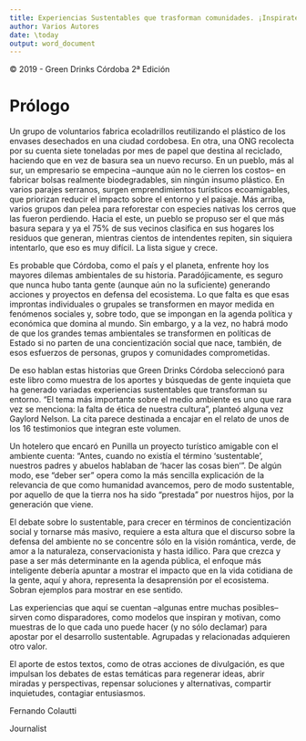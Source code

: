 ```yaml
---
title: Experiencias Sustentables que trasforman comunidades. ¡Inspirate e impulsá tu idea!
author: Varios Autores
date: \today
output: word_document
---
```


© 2019 - Green Drinks Córdoba 2ª Edición


Prólogo
=======

Un grupo de voluntarios fabrica ecoladrillos reutilizando el plástico de
los envases desechados en una ciudad cordobesa. En otra, una ONG
recolecta por su cuenta siete toneladas por mes de papel que destina al
reciclado, haciendo que en vez de basura sea un nuevo recurso. En un
pueblo, más al sur, un empresario se empecina –aunque aún no le cierren
los costos– en fabricar bolsas realmente biodegradables, sin ningún
insumo plástico. En varios parajes serranos, surgen emprendimientos
turísticos ecoamigables, que priorizan reducir el impacto sobre el
entorno y el paisaje. Más arriba, varios grupos dan pelea para
reforestar con especies nativas los cerros que las fueron perdiendo.
Hacia el este, un pueblo se propuso ser el que más basura separa y ya el
75% de sus vecinos clasifica en sus hogares los residuos que
generan, mientras cientos de intendentes repiten, sin siquiera
intentarlo, que eso es muy difícil. La lista sigue y crece.

Es probable que Córdoba, como el país y el planeta, enfrente hoy los mayores dilemas ambientales de su historia. Paradójicamente, es seguro que nunca hubo tanta gente (aunque aún no la suficiente) generando acciones y proyectos en defensa del ecosistema. Lo que falta es que esas improntas individuales o grupales se transformen en mayor medida en fenómenos sociales y, sobre todo, que se impongan en la agenda política y económica que domina al mundo. Sin embargo, y a la vez, no habrá modo de que los grandes temas ambientales se transformen en políticas de Estado si no parten de una concientización social que nace, también, de esos esfuerzos de personas, grupos y comunidades comprometidas.

De eso hablan estas historias que Green Drinks Córdoba seleccionó para este libro como muestra de los aportes y búsquedas de gente inquieta que ha generado variadas experiencias sustentables que transforman su entorno. “El tema más importante sobre el medio ambiente es uno que rara vez se menciona: la falta de ética de nuestra cultura”, planteó alguna vez Gaylord Nelson. La cita parece destinada a encajar en el relato de unos de los 16 testimonios que integran este volumen.

Un hotelero que encaró en Punilla un proyecto turístico amigable con el ambiente cuenta: “Antes, cuando no existía el término ‘sustentable’, nuestros padres y abuelos hablaban de ‘hacer las cosas bien‘”. De algún modo, ese “deber ser” opera como la más sencilla explicación de la relevancia de que como humanidad avancemos, pero de modo sustentable, por aquello de que la tierra nos ha sido “prestada” por nuestros hijos, por la generación que viene.

El debate sobre lo sustentable, para crecer en términos de
concientización social y tornarse más masivo, requiere a esta altura que
el discurso sobre la defensa del ambiente no se concentre sólo en la
visión romántica, verde, de amor a la naturaleza, conservacionista y
hasta idílico. Para que crezca y pase a ser más determinante en la
agenda pública, el enfoque más inteligente debería apuntar a mostrar el
impacto que en la vida cotidiana de la gente, aquí y ahora, representa
la desaprensión por el ecosistema. Sobran ejemplos para mostrar en ese
sentido.

Las experiencias que aquí se cuentan –algunas entre muchas posibles–
sirven como disparadores, como modelos que inspiran y motivan, como
muestras de lo que cada uno puede hacer (y no sólo declamar) para
apostar por el desarrollo sustentable. Agrupadas y relacionadas
adquieren otro valor.

El aporte de estos textos, como de otras acciones de divulgación, es que
impulsan los debates de estas temáticas para regenerar ideas, abrir
miradas y perspectivas, repensar soluciones y alternativas, compartir
inquietudes, contagiar entusiasmos.

Fernando Colautti

Journalist

